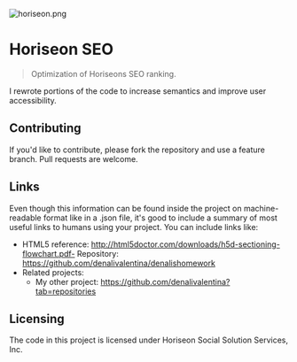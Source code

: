 ![horiseon.png](https://i.postimg.cc/W4DZx01w/horiseon.png)

# Horiseon SEO
> Optimization of Horiseons SEO ranking. 

I rewrote portions of the code to increase semantics and improve user accessibility. 


## Contributing
If you'd like to contribute, please fork the repository and use a feature
branch. Pull requests are welcome.


## Links

Even though this information can be found inside the project on machine-readable
format like in a .json file, it's good to include a summary of most useful
links to humans using your project. You can include links like:

- HTML5 reference: http://html5doctor.com/downloads/h5d-sectioning-flowchart.pdf- 
Repository: https://github.com/denalivalentina/denalishomework
- Related projects:
  - My other project: https://github.com/denalivalentina?tab=repositories
  


## Licensing

The code in this project is licensed under Horiseon Social Solution Services, Inc.

